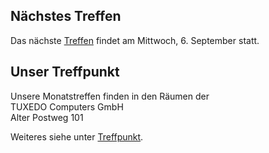 ## Nächstes Treffen
Das nächste [Treffen](/Treffen/Termine/09_2023/) findet am Mittwoch, 6. September statt.

## Unser Treffpunkt

Unsere Monatstreffen finden in den Räumen der  
TUXEDO Computers GmbH  
Alter Postweg 101  

Weiteres siehe unter [Treffpunkt](/Treffen/Treffpunkt/).
